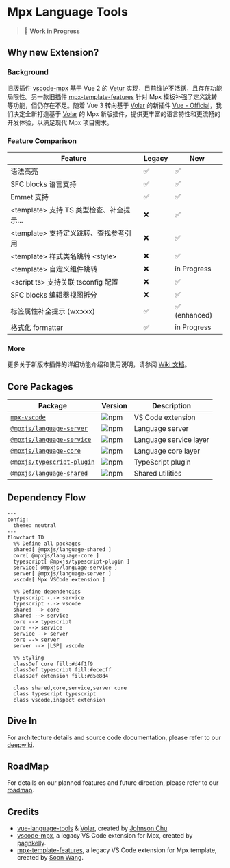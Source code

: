 # Mpx Language Tools

<div align="center">
<!-- etc. download icon -->
</div>

> 🚧 **Work in Progress**

## Why new Extension?

### Background

旧版插件 [vscode-mpx] 基于 Vue 2 的 [Vetur] 实现，目前维护不活跃，且存在功能局限性。另一款旧插件 [mpx-template-features] 针对 Mpx 模板补强了定义跳转等功能，但仍存在不足。随着 Vue 3 转向基于 [Volar] 的新插件 [Vue - Official][vue-official]，我们决定全新打造基于 [Volar] 的 Mpx 新版插件，提供更丰富的语言特性和更流畅的开发体验，以满足现代 Mpx 项目需求。

### Feature Comparison

| Feature                                    | Legacy | New           |
| ------------------------------------------ | ------ | ------------- |
| 语法高亮                                   | ✅     | ✅            |
| SFC blocks 语言支持                        | ✅     | ✅            |
| Emmet 支持                                 | ✅     | ✅            |
| \<template\> 支持 TS 类型检查、补全提示... | ❌     | ✅            |
| \<template\> 支持定义跳转、查找参考引用    | ❌     | ✅            |
| \<template\> 样式类名跳转 \<style\>        | ❌     | ✅            |
| \<template\> 自定义组件跳转                | ❌     | in Progress   |
| \<script ts\> 支持关联 tsconfig 配置       | ❌     | ✅            |
| SFC blocks 编辑器视图拆分                  | ❌     | ✅            |
| 标签属性补全提示 (wx:xxx)                  | ✅     | ✅ (enhanced) |
| 格式化 formatter                           | ✅     | in Progress   |

### More

更多关于新版本插件的详细功能介绍和使用说明，请参阅 [Wiki 文档][mpx-vscode-wiki]。

## Core Packages

| Package                                  | Version                | Description            |
| ---------------------------------------- | ---------------------- | ---------------------- |
| [`mpx-vscode`][mpx-vscode-readme]        | ![npm][mpx-vscode-npm] | VS Code extension      |
| [`@mpxjs/language-server`][server-pkg]   | ![npm][server-npm]     | Language server        |
| [`@mpxjs/language-service`][service-pkg] | ![npm][service-npm]    | Language service layer |
| [`@mpxjs/language-core`][core-pkg]       | ![npm][core-npm]       | Language core layer    |
| [`@mpxjs/typescript-plugin`][ts-pkg]     | ![npm][ts-npm]         | TypeScript plugin      |
| [`@mpxjs/language-shared`][shared-pkg]   | ![npm][shared-npm]     | Shared utilities       |

## Dependency Flow

```mermaid
---
config:
  theme: neutral
---
flowchart TD
  %% Define all packages
  shared[ @mpxjs/language-shared ]
  core[ @mpxjs/language-core ]
  typescript[ @mpxjs/typescript-plugin ]
  service[ @mpxjs/language-service ]
  server[ @mpxjs/language-server ]
  vscode[ Mpx VSCode extension ]

  %% Define dependencies
  typescript -.-> service
  typescript -.-> vscode
  shared --> core
  shared --> service
  core --> typescript
  core --> service
  service --> server
  core --> server
  server --> |LSP| vscode

  %% Styling
  classDef core fill:#d4f1f9
  classDef typescript fill:#ececff
  classDef extension fill:#d5e8d4

  class shared,core,service,server core
  class typescript typescript
  class vscode,inspect extension
```

## Dive In

For architecture details and source code documentation, please refer to our [deepwiki][mpx-deep-wiki].

## RoadMap

For details on our planned features and future direction, please refer to our [roadmap].

## Credits

- [vue-language-tools] & [Volar], created by [Johnson Chu].
- [vscode-mpx], a legacy VS Code extension for Mpx, created by [pagnkelly].
- [mpx-template-features], a legacy VS Code extension for Mpx template, created by [Soon Wang].

<!-- Reference Links -->

[vscode-mpx]: https://marketplace.visualstudio.com/items?itemName=pagnkelly.mpx
[mpx-template-features]: https://marketplace.visualstudio.com/items?itemName=wangshun.mpx-template-features
[vetur]: https://github.com/vuejs/vetur
[Volar]: https://github.com/volarjs/volar.js
[vue-official]: https://marketplace.visualstudio.com/items?itemName=Vue.volar
[vue-language-tools]: https://github.com/vuejs/language-tools
[mpx-deep-wiki]: https://deepwiki.com/mpx-ecology/language-tools
[mpx-vscode-wiki]: https://github.com/mpx-ecology/language-tools/wiki
[roadmap]: https://github.com/mpx-ecology/language-tools/wiki/Roadmap
[Johnson Chu]: https://github.com/johnsoncodehk
[pagnkelly]: https://github.com/pagnkelly
[Soon Wang]: https://github.com/wangshunnn

<!-- Package Links -->

[mpx-vscode-readme]: vscode/README.md
[server-pkg]: packages/language-server
[service-pkg]: packages/language-service
[core-pkg]: packages/language-core
[ts-pkg]: packages/typescript-plugin
[shared-pkg]: packages/language-shared

<!-- NPM Badge Links -->

[mpx-vscode-npm]: https://img.shields.io/npm/v/@mpxjs/vscode-mpx
[server-npm]: https://img.shields.io/npm/v/@mpxjs/language-server
[service-npm]: https://img.shields.io/npm/v/@mpxjs/language-service
[core-npm]: https://img.shields.io/npm/v/@mpxjs/language-core
[ts-npm]: https://img.shields.io/npm/v/@mpxjs/typescript-plugin
[shared-npm]: https://img.shields.io/npm/v/@mpxjs/language-shared
